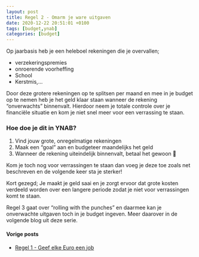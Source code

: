 ```yaml
---
layout: post
title: Regel 2 - Omarm je ware uitgaven
date: 2020-12-22 20:51:01 +0100
tags: [budget,ynab]
categories: [budget]
---
```

Op jaarbasis heb je een heleboel rekeningen die je overvallen;
- verzekeringspremies
- onroerende voorheffing
- School
- Kerstmis,…
<!--more-->

Door deze grotere rekeningen op te splitsen per maand en mee in je budget op te nemen heb je het geld klaar staan wanneer de rekening “onverwachts” binnenvalt. Hierdoor neem je totale controle over je financiële situatie en kom je niet snel meer voor een verrassing te staan.

### Hoe doe je dit in YNAB?
1. Vind jouw grote, onregelmatige rekeningen
2. Maak een “goal” aan en budgeteer maandelijks het geld
3. Wanneer de rekening uiteindelijk binnenvalt, betaal het gewoon 🤩

Kom je toch nog voor verrassingen te staan dan voeg je deze toe zoals net beschreven en de volgende keer sta je sterker!

Kort gezegd; Je maakt je geld saai en je zorgt ervoor dat grote kosten verdeeld worden over een langere periode zodat je niet voor verrassingen komt te staan.

Regel 3 gaat over “rolling with the punches” en daarmee kan je onverwachte uitgaven toch in je budget ingeven. Meer daarover in de volgende blog uit deze serie.

#### Vorige posts
* [Regel 1 - Geef elke Euro een job](https://www.bckn.be/budget/2020/12/11/regel-1-geef-elke-euro-een-job)